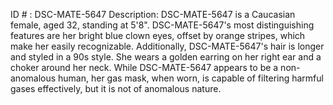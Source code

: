 ID # : DSC-MATE-5647
Description: DSC-MATE-5647 is a Caucasian female, aged 32, standing at 5'8". DSC-MATE-5647's most distinguishing features are her bright blue clown eyes, offset by orange stripes, which make her easily recognizable. Additionally, DSC-MATE-5647's hair is longer and styled in a 90s style. She wears a golden earring on her right ear and a choker around her neck. While DSC-MATE-5647 appears to be a non-anomalous human, her gas mask, when worn, is capable of filtering harmful gases effectively, but it is not of anomalous nature.